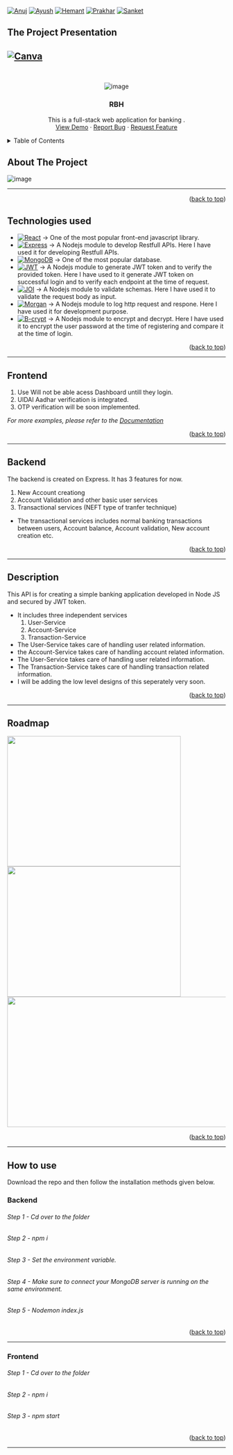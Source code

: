 <a name="readme-top"></a>


[![Anuj][linkedin-shield1]][contributors-url1]
[![Ayush][linkedin-shield2]][contributors-url2]
[![Hemant][linkedin-shield3]][contributors-url3]
[![Prakhar][linkedin-shield4]][contributors-url4]
[![Sanket][linkedin-shield5]][contributors-url5]

## The Project Presentation
[![Canva][canva-shield]][canva-url]
-----------------------------------------------------------------------------------

<!-- PROJECT LOGO -->
<br />
<div align="center">


![image](https://user-images.githubusercontent.com/77242965/204131932-eed3c646-8e34-4356-83e9-9712817a959b.png)



  <h3 align="center">RBH</h3>

  <p align="center">
     This is a full-stack web application for banking .
    <br />
    <a href="#">View Demo</a>
    ·
    <a href="#">Report Bug</a>
    ·
    <a href="#">Request Feature</a>
  </p>
</div>



<!-- TABLE OF CONTENTS -->
<details>
  <summary>Table of Contents</summary>
  <ol>
    <li><a href="#about-the-project">About The Project</a></li>
    <li><a href="technologies-used">Technologies used</a></li>
    <li><a href="#frontend">Frontend</a></li>
    <li><a href="#backend">Backend</a></li>
    <li><a href="#description">Description</a></li>
    <li><a href="#roadmap">Roadmap</a></li>
    <li><a href="#howtouse">How to use</a></li>
  </ol>
</details>



<!-- ABOUT THE PROJECT -->
## About The Project

![image](https://user-images.githubusercontent.com/77242965/204131812-13bfe3ee-d794-49e7-be72-5c839280d1e5.png)

----------------------

<p align="right">(<a href="#readme-top">back to top</a>)</p>



## Technologies used

* [![React][React.js]][React-url] -> One of the most popular front-end javascript library.
* [![Express][Express.js]][Express-url] -> A Nodejs module to develop Restfull APIs. Here I have used it for developing Restfull APIs.
* [![MongoDB][MongoDB]][MongoDB-url] ->  One of the most popular database.
* [![JWT][JWT]][JWT-url] ->  A Nodejs module to generate JWT token and to verify the provided token. Here I have used to it generate JWT token on successful login and to verify each endpoint at the time of request.
* [![JOI][JOI]][JOI-url] ->  A Nodejs module to validate schemas. Here I have used it to validate the request body as input.
* [![Morgan][Morgan]][Morgan-url] ->  A Nodejs module to log http request and respone. Here I have used it for development purpose.
* [![B-crypt][B-crypt]][Bcrypt-url] ->  A Nodejs module to encrypt and decrypt. Here I have used it to encrypt the user password at the time of registering and compare it at the time of login.

<p align="right">(<a href="#readme-top">back to top</a>)</p>

----------------------

<!-- Frontend -->
## Frontend

  1. Use Will not be able acess Dashboard untill they login.
  2. UIDAI Aadhar verification is integrated.
  3. OTP verification will be soon implemented.

_For more examples, please refer to the [Documentation](https://example.com)_

<p align="right">(<a href="#readme-top">back to top</a>)</p>

----------------------

<!-- backend -->
## Backend

The backend is created on Express. It has 3 features for now.
   1. New Account creationg
   2. Account Validation and other basic user services
   3. Transactional services (NEFT type of tranfer technique)
- The transactional services includes normal banking transactions between users, Account balance, Account validation, New account creation etc.

<p align="right">(<a href="#readme-top">back to top</a>)</p>

----------------------

<!-- Description -->
## Description

 This API is for creating a simple banking application developed in Node JS and secured by JWT token.
- It includes three independent services
  1. User-Service
  1. Account-Service
  1. Transaction-Service
- The User-Service takes care of handling user related information.
- the Account-Service takes care of handling account related information.
- The User-Service takes care of handling user related information.
- The Transaction-Service takes care of handling transaction related information.
- I will be adding the low level designs of this seperately very soon.

<p align="right">(<a href="#readme-top">back to top</a>)</p>

----------------------


<!-- Roadmap -->
## Roadmap
<div display="flex">
<img src="https://user-images.githubusercontent.com/77981888/201920119-68f6b221-d7c1-4a47-9658-125f3defe780.jpeg"  width="400" height="300" />
<img src="https://user-images.githubusercontent.com/77981888/201920553-cabedc64-6a02-4887-b13e-705092cdb6d6.jpeg"  width="400" height="300" />

</div>
<div display="flex" justify-content="center">
<img src="https://user-images.githubusercontent.com/77981888/201920424-7c2c4a68-a4f6-4a1a-87f3-72d4134b9ef7.jpeg"  width="800" height="300" />

</div>



<p align="right">(<a href="#readme-top">back to top</a>)</p>

----------------------



<!-- How to use -->
## How to use

Download the repo and then follow the installation methods given below.


### Backend

###### Step 1 - Cd over to the folder
###### Step 2 - npm i
###### Step 3 - Set the environment variable.
###### Step 4 - Make sure to connect your MongoDB server is running on the same environment.
###### Step 5 - Nodemon index.js

<p align="right">(<a href="#readme-top">back to top</a>)</p>

----------------------


### Frontend

###### Step 1 - Cd over to the folder
###### Step 2 - npm i
###### Step 3 - npm start

<p align="right">(<a href="#readme-top">back to top</a>)</p>

----------------------



<!-- MARKDOWN LINKS & IMAGES -->
<!-- https://www.markdownguide.org/basic-syntax/#reference-style-links -->
[linkedin-shield1]: https://img.shields.io/static/v1?label=&message=Anuj&color=black&style=for-the-badge&logo=linkedin
[linkedin-shield2]: https://img.shields.io/static/v1?label=&message=Ayush&color=black&style=for-the-badge&logo=linkedin
[linkedin-shield3]: https://img.shields.io/static/v1?label=&message=Hemant&color=black&style=for-the-badge&logo=linkedin
[linkedin-shield4]: https://img.shields.io/static/v1?label=&message=Prakhar&color=black&style=for-the-badge&logo=linkedin
[linkedin-shield5]: https://img.shields.io/static/v1?label=&message=Sanket&color=black&style=for-the-badge&logo=linkedin
[canva-shield]: https://img.shields.io/static/v1?label=&message=Click-Here&color=black&style=for-the-badge&logo=Canva
[contributors-url1]: https://www.linkedin.com/in/awasthi-anuj/
[contributors-url2]: https://www.linkedin.com/in/ayush-mehta-6997a4235/
[contributors-url3]: https://www.linkedin.com/in/hyturing/
[contributors-url4]: https://www.linkedin.com/in/prakhartomar53/
[contributors-url5]: https://www.linkedin.com/in/sanket-kumar-singh-b698191b8/
[canva-url]: https://www.canva.com/design/DAFTILlf_XE/UVbaZyQnBFmsyjjHRuuNgQ/view?utm_content=DAFTILlf_XE&utm_campaign=designshare&utm_medium=link&utm_source=publishpresent


[React.js]: https://img.shields.io/badge/React-20232A?style=for-the-badge&logo=react&logoColor=61DAFB
[React-url]: https://reactjs.org/
[Express.js]: https://img.shields.io/badge/Express.js-404D59?style=for-the-badge
[Express-url]: https://expressjs.com/
[MongoDB]: https://img.shields.io/badge/MongoDB-4EA94B?style=for-the-badge&logo=mongodb&logoColor=white
[MongoDB-url]: https://www.mongodb.com/
[JWT]: https://img.shields.io/badge/json%20web%20tokens-323330?style=for-the-badge&logo=json-web-tokens&logoColor=pink
[JWT-url]: https://jwt.io/
[JOI]: https://img.shields.io/badge/Laravel-FF2D20?style=for-the-badge&logo=laravel&logoColor=white
[JOI-url]: https://joi.dev/
[Morgan]: https://img.shields.io/badge/Bootstrap-563D7C?style=for-the-badge&logo=bootstrap&logoColor=white
[Morgan-url]: https://www.npmjs.com/package/morgan
[B-crypt]: https://img.shields.io/badge/jQuery-0769AD?style=for-the-badge&logo=jquery&logoColor=white
[Bcrypt-url]: https://www.npmjs.com/package/bcryptjs
#
